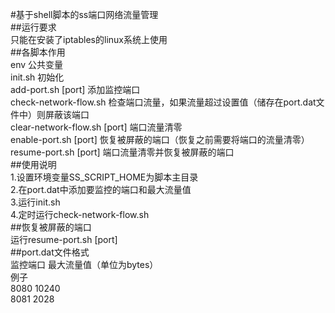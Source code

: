 #基于shell脚本的ss端口网络流量管理  
##运行要求  
只能在安装了iptables的linux系统上使用  
##各脚本作用  
env 公共变量  
init.sh 初始化  
add-port.sh [port] 添加监控端口  
check-network-flow.sh 检查端口流量，如果流量超过设置值（储存在port.dat文件中）则屏蔽该端口  
clear-network-flow.sh [port] 端口流量清零  
enable-port.sh [port] 恢复被屏蔽的端口（恢复之前需要将端口的流量清零）  
resume-port.sh [port] 端口流量清零并恢复被屏蔽的端口  
##使用说明  
1.设置环境变量SS_SCRIPT_HOME为脚本主目录  
2.在port.dat中添加要监控的端口和最大流量值  
3.运行init.sh  
4.定时运行check-network-flow.sh  
##恢复被屏蔽的端口  
运行resume-port.sh [port]  
##port.dat文件格式  
监控端口 最大流量值（单位为bytes）  
例子  
8080 10240  
8081 2028  
